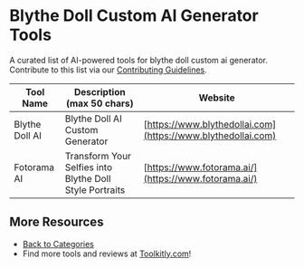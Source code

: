 # Blythe Doll Custom AI Generator Tools

A curated list of AI-powered tools for blythe doll custom ai generator. Contribute to this list via our [Contributing Guidelines](https://github.com/ToolkitlyAI/awesome-ai-tools/blob/master/CONTRIBUTING.md).

| Tool Name | Description (max 50 chars) | Website |
|-----------|----------------------------|---------|
| Blythe Doll AI | Blythe Doll AI Custom Generator | [https://www.blythedollai.com](https://www.blythedollai.com) |
| Fotorama AI | Transform Your Selfies into Blythe Doll Style Portraits | [https://www.fotorama.ai/](https://www.fotorama.ai/) |

## More Resources
- [Back to Categories](https://github.com/ToolkitlyAI/awesome-ai-tools/blob/master/README.md)
- Find more tools and reviews at [Toolkitly.com](https://toolkitly.com)!
